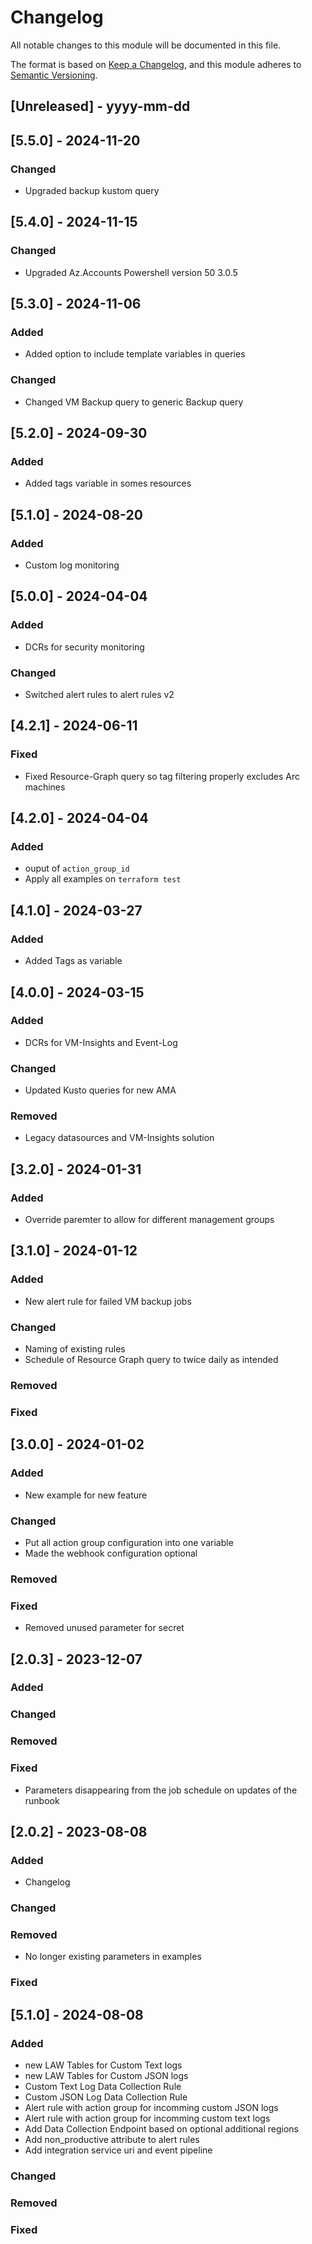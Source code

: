 # Changelog

All notable changes to this module will be documented in this file.

The format is based on [Keep a Changelog](https://keepachangelog.com/en/1.1.0/),
and this module adheres to [Semantic Versioning](https://semver.org/spec/v2.0.0.html).

## [Unreleased] - yyyy-mm-dd

## [5.5.0] - 2024-11-20

### Changed

- Upgraded backup kustom query

## [5.4.0] - 2024-11-15

### Changed

- Upgraded Az.Accounts Powershell version 50 3.0.5
  
## [5.3.0] - 2024-11-06

### Added

- Added option to include template variables in queries

### Changed

- Changed VM Backup query to generic Backup query

## [5.2.0] - 2024-09-30

### Added

- Added tags variable in somes resources

## [5.1.0] - 2024-08-20

### Added

- Custom log monitoring

## [5.0.0] - 2024-04-04

### Added

- DCRs for security monitoring

### Changed

- Switched alert rules to alert rules v2

## [4.2.1] - 2024-06-11

### Fixed

- Fixed Resource-Graph query so tag filtering properly excludes Arc machines

## [4.2.0] - 2024-04-04

### Added

- ouput of `action_group_id`
- Apply all examples on `terraform test`

## [4.1.0] - 2024-03-27

### Added

- Added Tags as variable

## [4.0.0] - 2024-03-15

### Added

- DCRs for VM-Insights and Event-Log

### Changed

- Updated Kusto queries for new AMA

### Removed

- Legacy datasources and VM-Insights solution

## [3.2.0] - 2024-01-31

### Added

- Override paremter to allow for different management groups

## [3.1.0] - 2024-01-12

### Added

- New alert rule for failed VM backup jobs

### Changed

- Naming of existing rules
- Schedule of Resource Graph query to twice daily as intended

### Removed

### Fixed

## [3.0.0] - 2024-01-02

### Added

- New example for new feature

### Changed

- Put all action group configuration into one variable
- Made the webhook configuration optional

### Removed

### Fixed

- Removed unused parameter for secret

## [2.0.3] - 2023-12-07

### Added

### Changed

### Removed

### Fixed

- Parameters disappearing from the job schedule on updates of the runbook

## [2.0.2] - 2023-08-08

### Added

- Changelog

### Changed

### Removed

- No longer existing parameters in examples

### Fixed

## [5.1.0] - 2024-08-08

### Added

- new LAW Tables for Custom Text logs
- new LAW Tables for Custom JSON logs
- Custom Text Log Data Collection Rule
- Custom JSON Log Data Collection Rule
- Alert rule with action group for incomming custom JSON logs
- Alert rule with action group for incomming custom text logs
- Add Data Collection Endpoint based on optional additional regions
- Add non_productive attribute to alert rules
- Add integration service uri and event pipeline

### Changed

### Removed

### Fixed
